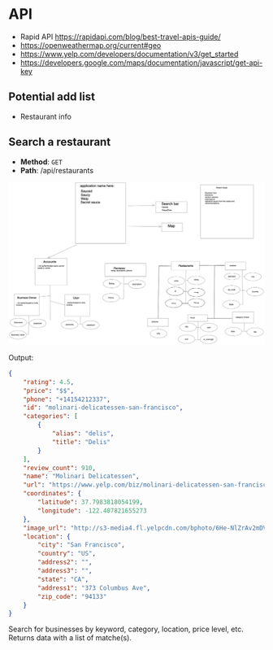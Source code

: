 # API

* Rapid API https://rapidapi.com/blog/best-travel-apis-guide/
* https://openweathermap.org/current#geo
* https://www.yelp.com/developers/documentation/v3/get_started
* https://developers.google.com/maps/documentation/javascript/get-api-key

## Potential add list
* Restaurant info


## Search a restaurant 

* **Method**: `GET`
* **Path**: /api/restaurants

![ER Diagram](wireframes/ERD.png)

Output:

```json
{
    "rating": 4.5,
    "price": "$$",
    "phone": "+14154212337",
    "id": "molinari-delicatessen-san-francisco",
    "categories": [
        {
            "alias": "delis",
            "title": "Delis"
        }
    ],
    "review_count": 910,
    "name": "Molinari Delicatessen",
    "url": "https://www.yelp.com/biz/molinari-delicatessen-san-francisco",
    "coordinates": {
        "latitude": 37.7983818054199,
        "longitude": -122.407821655273
    },
    "image_url": "http://s3-media4.fl.yelpcdn.com/bphoto/6He-NlZrAv2mDV-yg6jW3g/o.jpg",
    "location": {
        "city": "San Francisco",
        "country": "US",
        "address2": "",
        "address3": "",
        "state": "CA",
        "address1": "373 Columbus Ave",
        "zip_code": "94133"
    }
}
```

Search for businesses by keyword, category, location, price level, etc.
Returns data with a list of matche(s).
